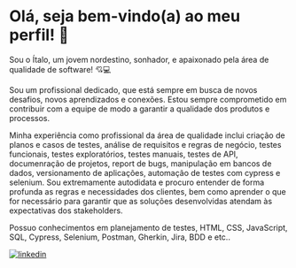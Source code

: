 # Olá, seja bem-vindo(a) ao meu perfil! 🙋

Sou o Ítalo, um jovem nordestino, sonhador, e apaixonado pela área de qualidade de software! 💘💻

Sou um profissional dedicado, que está sempre em busca de novos desafios, novos aprendizados e conexões. Estou sempre comprometido em contribuir com a equipe de modo a garantir a qualidade dos produtos e processos.

Minha experiência como profissional da área de qualidade inclui criação de planos e casos de testes, análise de requisitos e regras de negócio, testes funcionais, testes exploratórios, testes manuais, testes de API, documenração de projetos, report de bugs, manipulação em bancos de dados, versionamento de aplicações, automação de testes com cypress e selenium. Sou extremamente autodidata e procuro entender de forma profunda as regras e necessidades dos clientes, bem como aprender o que for necessário para garantir que as soluções desenvolvidas atendam às expectativas dos stakeholders.

Possuo conhecimentos em planejamento de testes, HTML, CSS, JavaScript, SQL, Cypress, Selenium, Postman, Gherkin, Jira, BDD e etc..

[![linkedin](https://img.shields.io/badge/linkedin-0A66C2?style=for-the-badge&logo=linkedin&logoColor=white)](www.linkedin.com/in/italomateuscosta)


